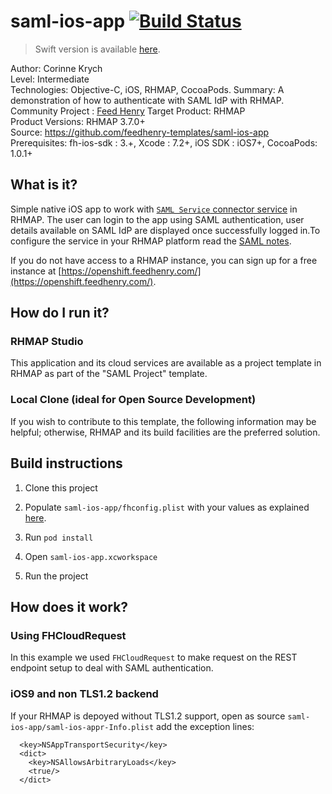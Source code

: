 # saml-ios-app [![Build Status](https://travis-ci.org/feedhenry-templates/saml-ios-app.png)](https://travis-ci.org/feedhenry-templates/saml-ios-app)

> Swift version is available [here](https://github.com/feedhenry-templates/saml-ios-swift).

Author: Corinne Krych   
Level: Intermediate  
Technologies: Objective-C, iOS, RHMAP, CocoaPods.
Summary: A demonstration of how to authenticate with SAML IdP with RHMAP. 
Community Project : [Feed Henry](http://feedhenry.org)
Target Product: RHMAP  
Product Versions: RHMAP 3.7.0+   
Source: https://github.com/feedhenry-templates/saml-ios-app  
Prerequisites: fh-ios-sdk : 3.+, Xcode : 7.2+, iOS SDK : iOS7+, CocoaPods: 1.0.1+

## What is it?

Simple native iOS app to work with [```SAML Service``` connector service](https://github.com/feedhenry-templates/saml-service) in RHMAP. The user can login to the app using SAML authentication, user details available on SAML IdP are displayed once successfully logged in.To configure the service in your RHMAP platform read the [SAML notes](https://github.com/feedhenry-templates/saml-service/blob/master/NOTES.md).

If you do not have access to a RHMAP instance, you can sign up for a free instance at [https://openshift.feedhenry.com/](https://openshift.feedhenry.com/).

## How do I run it?  

### RHMAP Studio

This application and its cloud services are available as a project template in RHMAP as part of the "SAML Project" template.

### Local Clone (ideal for Open Source Development)
If you wish to contribute to this template, the following information may be helpful; otherwise, RHMAP and its build facilities are the preferred solution.

## Build instructions

1. Clone this project

2. Populate ```saml-ios-app/fhconfig.plist``` with your values as explained [here](http://docs.feedhenry.com/v3/dev_tools/sdks/ios.html#ios-configure).

3. Run ```pod install```

4. Open ```saml-ios-app.xcworkspace```

4. Run the project
 
## How does it work?

### Using FHCloudRequest
In this example we used ```FHCloudRequest``` to make request on the REST endpoint setup to deal with SAML authentication.

### iOS9 and non TLS1.2 backend

If your RHMAP is depoyed without TLS1.2 support, open as source  ```saml-ios-app/saml-ios-appr-Info.plist``` add the exception lines:

```
  <key>NSAppTransportSecurity</key>
  <dict>
    <key>NSAllowsArbitraryLoads</key>
    <true/>
  </dict>
```